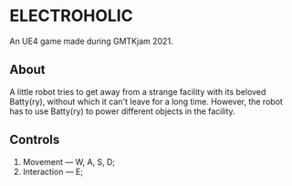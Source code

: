 # ELECTROHOLIC

An UE4 game made during GMTKjam 2021.

## About

A little robot tries to get away from a strange facility with its beloved Batty(ry), without which it can't leave for a long time. However, the robot has to use Batty(ry) to power different objects in the facility.

## Controls

1. Movement — W, A, S, D;
2. Interaction — E;

